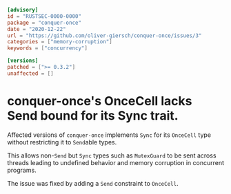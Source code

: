 ```toml
[advisory]
id = "RUSTSEC-0000-0000"
package = "conquer-once"
date = "2020-12-22"
url = "https://github.com/oliver-giersch/conquer-once/issues/3"
categories = ["memory-corruption"]
keywords = ["concurrency"]

[versions]
patched = [">= 0.3.2"]
unaffected = []
```

# conquer-once's OnceCell lacks Send bound for its Sync trait.

Affected versions of `conquer-once` implements `Sync` for its `OnceCell` type
without restricting it to `Send`able types.

This allows non-`Send` but `Sync` types such as `MutexGuard` to be sent across
threads leading to undefined behavior and memory corruption in concurrent
programs.

The issue was fixed by adding a `Send` constraint to `OnceCell`.
